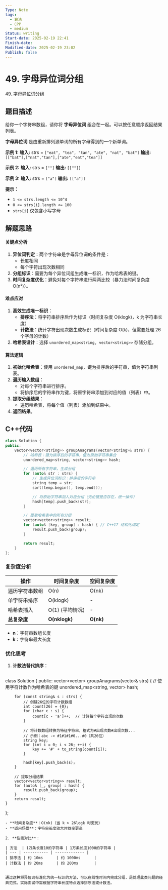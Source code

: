 ```yaml
---
Type: Note
tags:
  - 算法
  - CPP
  - medium
Status: writing
Start-date: 2025-02-19 22:41
Finish-date: 
Modified-date: 2025-02-19 23:02
Publish: false
---
```



# 49. 字母异位词分组
[49. 字母异位词分组](https://leetcode.cn/problems/group-anagrams/)

## 题目描述
给你一个字符串数组，请你将 **字母异位词** 组合在一起。可以按任意顺序返回结果列表。

**字母异位词** 是由重新排列源单词的所有字母得到的一个新单词。

**示例 1:**
**输入:** strs = `["eat", "tea", "tan", "ate", "nat", "bat"]`
**输出:** `[["bat"],["nat","tan"],["ate","eat","tea"]]`

**示例 2:**
**输入:** strs = `[""]`
**输出:** `[[""]]`

**示例 3:**
**输入:** strs = `["a"]`
**输出:** `[["a"]]`


**提示：**
- `1 <= strs.length <= 10^4`
- `0 <= strs[i].length <= 100`
- `strs[i]` 仅包含小写字母

## 解题思路

#### 关键点分析
1. **异位词判定**：两个字符串是字母异位词的条件是：
   - 长度相同
   - 每个字符出现次数相同
2. **分组标识**：需要为每个异位词组生成唯一标识，作为哈希表的键。
3. **时间复杂度优化**：避免对每个字符串进行两两比较（暴力法时间复杂度 O(n²)）。

#### 难点应对
1. **高效生成唯一标识**：
   - **排序法**：将字符串排序后作为标识（时间复杂度 O(klogk)，k 为字符串长度）
   - **计数法**：统计字符出现次数生成标识（时间复杂度 O(k)，但需要处理 26 个字母的计数）
2. **哈希表设计**：选择 `unordered_map<string, vector<string>>` 存储分组。

#### 算法逻辑
1. **初始化哈希表**：使用 `unordered_map`，键为排序后的字符串，值为字符串列表。
2. **遍历输入数组**：
    - 对每个字符串进行排序。
    - 将排序后的字符串作为键，将原字符串添加到对应的值（列表）中。
3. **提取分组结果**：
    - 遍历哈希表，将每个值（列表）添加到结果中。
4. **返回结果**。



## C++代码

```cpp
class Solution {
public:
    vector<vector<string>> groupAnagrams(vector<string>& strs) {
        // 哈希表：键为排序后的字符串，值为原始字符串集合
        unordered_map<string, vector<string>> hash;

        // 遍历所有字符串，生成分组
        for (auto& str : strs) {
            // 生成异位词标识：排序后的字符串
            string temp = str;
            sort(temp.begin(), temp.end());

            // 将原始字符串加入对应分组（无论键是否存在，统一操作）
            hash[temp].push_back(str);
        }

        // 提取哈希表中的所有分组
        vector<vector<string>> result;
        for (auto& [key, group] : hash) { // C++17 结构化绑定
            result.push_back(group);
        }

        return result;
    }
};
```


### 复杂度分析
| 操作               | 时间复杂度              | 空间复杂度 |
|--------------------|-------------------------|------------|
| 遍历字符串数组     | O(n)                   | O(nk)      |
| 单字符串排序       | O(klogk)               | -          |
| 哈希表插入         | O(1) (平均情况)        | -          |
| **总复杂度**       | **O(nklogk)**          | **O(nk)**  |

- **n**：字符串数组长度
- **k**：字符串最大长度


### 优化思考
1. **计数法替代排序**：
   ```cpp
class Solution {
public:
    vector<vector<string>> groupAnagrams(vector<string>& strs) {
        // 使用字符计数作为哈希表的键
        unordered_map<string, vector<string>> hash;

        for (const string& s : strs) {
            // 创建26位的字符计数数组
            int count[26] = {0};
            for (char c : s) {
                count[c - 'a']++;  // 计算每个字符出现的次数
            }
            
            // 将计数数组转换为特征字符串，格式为#出现次数#出现次数...
            // 示例：abc -> #1#1#1#0...#0（共26位）
            string key;
            for (int i = 0; i < 26; ++i) {
                key += '#' + to_string(count[i]);
            }
            
            hash[key].push_back(s);
        }

        // 提取分组结果
        vector<vector<string>> result;
        for (auto& [_, group] : hash) {
            result.push_back(group);
        }
        return result;
    }
};
   ```
   - **时间复杂度**：O(nk)（当 k > 26logk 时更优）
   - **适用场景**：字符串长度较大时效率更高

2. **性能对比**：

| 方法  | 1万条长度10的字符串 | 1万条长度1000的字符串 |
| --- | ----------- | ------------- |
| 排序法 | 约 10ms      | 约 1000ms      |
| 计数法 | 约 20ms      | 约 200ms       |


通过这种将异位词标准化为统一标识的方法，可以在线性时间内完成分组，是处理此类问题的经典范式。实际面试中需根据字符串长度特点选择排序法或计数法。





